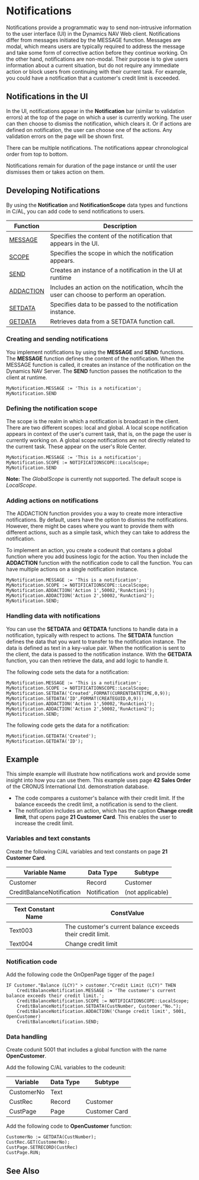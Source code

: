  <properties
                pageTitle="Notifications | Project “Madeira”"
                description="Describes how you can develop notifications in the application using C/AL."
                services=""
                documentationCenter="Madeira"
                authors="jswymer"/>

# Notifications
Notifications provide a programmatic way to send non-intrusive information to the user interface (UI) in the Dynamics NAV Web client. Notifications differ from messages initiated by the MESSAGE function. Messages are modal, which means users are typically required to address the message and take some form of corrective action before they continue working. On the other hand, notifications are non-modal. Their purpose is to give users information about a current situation, but do not require any immediate action or block users from continuing with their current task. For example, you could have a notification that a customer's credit limit is exceeded.

## Notifications in the UI
In the UI, notifications appear in the **Notification** bar (similar to validation errors) at the top of the page on which a user is currently working. The user can then choose to dismiss the notification, which clears it. Or if actions are defined on notification, the user can choose one of the actions. Any validation errors on the page will be shown first.

There can be multiple notifications. The notifications appear chronological order from top to bottom.

Notifications remain for duration of the page instance or until the user dismisses them or takes action on them.

## Developing Notifications
By using the **Notification** and **NotificationScope** data types and functions in C/AL, you can add code to send notifications to users.

|  Function  |  Description  |
|------------|---------------|
|[MESSAGE](function-notificationmessage.md)  |Specifies the content of the notification that appears in the UI.|
|[SCOPE](function-notificationscope.md)     |Specifies the scope in which the notification appears.|
|[SEND](function-notificationsend.md)  |Creates an instance of a notification in the UI at runtime|
|[ADDACTION](function-notificationaddaction.md)  |Includes an action on the notification, whcih the user can choose to perform an operation.|
|[SETDATA](function-notificationsetdata.md)  |Specifies data to be passed to the notification instance.|
|[GETDATA](function-notificationgetdata.md)  |Retrieves data from a SETDATA function call.|

### Creating and sending notifications
You implement notifications by using the **MESSAGE** and **SEND** functions. The **MESSAGE** function defines the content of the notification. When the MESSAGE function is called, it creates an instance of the notification on the Dynamics NAV Server. The **SEND** function passes the notification to the client at runtime.
```
MyNotification.MESSAGE := 'This is a notification';
MyNotification.SEND
```

### Defining the notification scope
The scope is the realm in which a notification is broadcast in the client. There are two different scopes: local and global. A local scope notification appears in context of the user's current task, that is, on the page the user is currently working on. A global scope notifications are not directly related to the current task. These appear on the user's Role Center.
```
MyNotification.MESSAGE := 'This is a notification';
MyNotification.SCOPE := NOTIFICATIONSCOPE::LocalScope;
MyNotification.SEND
```
**Note:** The *GlobalScope* is currently not supported. The default scope is *LocalScope*.

### Adding actions on notifications
The ADDACTION function provides you a way to create more interactive notifications. By default, users have the option to dismiss the notifications. However, there might be cases where you want to provide them with different actions, such as a simple task, which they can take to address the notification.

To implement an action, you create a codeunit that contans a global function where you add business logic for the action. You then include the **ADDACTION** function with the notification code to call the function.  You can have multiple actions on a single notification instance.
```
MyNotification.MESSAGE := 'This is a notification';
MyNotification.SCOPE := NOTIFICATIONSCOPE::LocalScope;
MyNotification.ADDACTION('Action 1',50002,'RunAction1');
MyNotification.ADDACTION('Action 2',50002,'RunAction2');
MyNotification.SEND;
```

### Handling data with notifications
You can use the **SETDATA** and **GETDATA** functions to handle data in a notification, typically with respect to actions. The **SETDATA** function defines the data that you want to transfer to the notification instance. The data is defined as text in a key-value pair. When the notification is sent to the client, the data is passed to the notification instance. With the **GETDATA** function, you can then retrieve the data, and add logic to handle it.

The following code sets the data for a notification:
```
MyNotification.MESSAGE := 'This is a notification';
MyNotification.SCOPE := NOTIFICATIONSCOPE::LocalScope;
MyNotification.SETDATA('Created',FORMAT(CURRENTDATETIME,0,9));
MyNotification.SETDATA('ID',FORMAT(CREATEGUID,0,9));
MyNotification.ADDACTION('Action 1',50002,'RunAction1');
MyNotification.ADDACTION('Action 2',50002,'RunAction2');
MyNotification.SEND;
```
The following code gets the data for a notification:

```
MyNotification.GETDATA('Created');
MyNotification.GETDATA('ID');
```
## Example
This simple example will illustrate how notifications work and provide some insight into how you can use them. This example uses page **42 Sales Order** of the CRONUS International Ltd. demonstration database.

*   The code compares a customer's balance with their credit limit. If the balance exceeds the credit limit, a notification is send to the client.
*   The notification includes an action, which has the caption **Change credit limit**, that opens page **21 Customer Card**. This enables the user to increase the credit limit.

### Variables and text constants
Create the following C/AL variables and text constants on page **21 Customer Card**.


|  Variable Name |  Data Type  |  Subtype  |
|----------------|-------------|-----------|
|Customer    |  Record     |    Customer |
|CreditBalanceNotification|  Notification  | (not applicable) |

|  Text Constant Name |  ConstValue |
|----------------------|------------|
|Text003    |The customer's current balance exceeds their credit limit.|
|Text004|  Change credit limit  |

### Notification code
Add the following code the OnOpenPage tigger of the page:I
```
IF Customer."Balance (LCY)" > customer."Credit Limit (LCY)" THEN
    CreditBalanceNotification.MESSAGE := 'The customer's current balance exceeds their credit limit.';
    CreditBalanceNotification.SCOPE := NOTIFICATIONSCOPE::LocalScope;
    CreditBalanceNotification.SETDATA(CustNumber, Customer."No.");
    CreditBalanceNotification.ADDACTION('Change credit limit', 5001, OpenCustomer)
    CreditBalanceNotification.SEND;
```
### Data handling
Create codunit 5001 that includes a global function with the name **OpenCustomer**.

Add the following C/AL variables to the codeunit:


|  Variable  |  Data Type  |  Subtype  |
|------------|-------------|-----------|
|CustomerNo    |  Text     |   |
|CustRec|Record|Customer|
|CustPage|Page|Customer Card|

Add the following code to **OpenCustomer** function:

```
CustomerNo := GETDATA(CustNumber);
CustRec.GET(CustomerNo);
CustPage.SETRECORD(CustRec)
CustPage.RUN;

```

## See Also  

